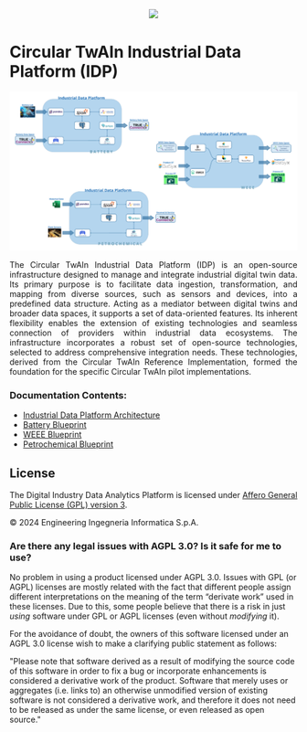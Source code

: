 
<p align="center">
  <img  src="https://github.com/Engineering-Research-and-Development/circular-twain_industrial_data_platform/assets/103200695/48c05e6d-ccbc-488f-97f9-bce4cbde07f2">
</p>


# Circular TwAIn Industrial Data Platform (IDP)

![image](https://github.com/Engineering-Research-and-Development/circular-twain_industrial_data_platform/blob/main/docs/imgs/blueprints.png)


<div align="justify">
The Circular TwAIn Industrial Data Platform (IDP) is an open-source infrastructure designed to manage and integrate industrial digital twin data. Its primary purpose is to facilitate data ingestion, transformation, and mapping from diverse sources, such as sensors and devices, into a predefined data structure. Acting as a mediator between digital twins and broader data spaces, it supports a set of data-oriented features. Its inherent flexibility enables the extension of existing technologies and seamless connection of providers within industrial data ecosystems. The infrastructure incorporates a robust set of open-source technologies, selected to address comprehensive integration needs. These technologies, derived from the Circular TwAIn Reference Implementation, formed the foundation for the specific Circular TwAIn pilot implementations. 
</div>


### Documentation Contents:
- [Industrial Data Platform Architecture](https://github.com/Engineering-Research-and-Development/circular-twain_industrial_data_platform/blob/main/docs/Architecture%26Implementation.md)
- [Battery Blueprint](https://github.com/Engineering-Research-and-Development/circular-twain_industrial_data_platform/blob/main/docs/battery.md)
- [WEEE Blueprint](https://github.com/Engineering-Research-and-Development/circular-twain_industrial_data_platform/blob/main/docs/weee.md)
- [Petrochemical Blueprint](https://github.com/Engineering-Research-and-Development/circular-twain_industrial_data_platform/blob/main/docs/petrochemical.md)


## License

The Digital Industry Data Analytics Platform is licensed under [Affero General Public License (GPL) version 3](https://github.com/Engineering-Research-and-Development/dida/blob/master/LICENSE).

© 2024 Engineering Ingegneria Informatica S.p.A.


### Are there any legal issues with AGPL 3.0? Is it safe for me to use?

No problem in using a product licensed under AGPL 3.0. Issues with GPL (or AGPL) licenses are mostly related with the
fact that different people assign different interpretations on the meaning of the term “derivate work” used in these
licenses. Due to this, some people believe that there is a risk in just _using_ software under GPL or AGPL licenses
(even without _modifying_ it).

For the avoidance of doubt, the owners of this software licensed under an AGPL 3.0 license wish to make a clarifying
public statement as follows:

"Please note that software derived as a result of modifying the source code of this software in order to fix a bug or
incorporate enhancements is considered a derivative work of the product. Software that merely uses or aggregates (i.e.
links to) an otherwise unmodified version of existing software is not considered a derivative work, and therefore it
does not need to be released as under the same license, or even released as open source."



